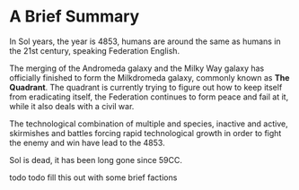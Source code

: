 # A Brief Summary

In Sol years, the year is 4853, humans are around the same as humans in the 21st century, speaking Federation English.

The merging of the Andromeda galaxy and the Milky Way galaxy has officially finished to form the Milkdromeda galaxy, commonly known as **The Quadrant**. The quadrant is currently trying to figure out how to keep itself from eradicating itself, the Federation continues to form peace and fail at it, while it also deals with a civil war.

The technological combination of multiple and species, inactive and active, skirmishes and battles forcing rapid technological growth in order to fight the enemy and win have lead to the 4853.

Sol is dead, it has been long gone since 59CC.

todo todo fill this out with some brief factions
